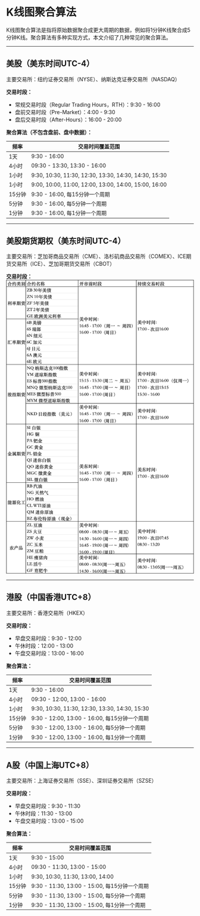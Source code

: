 # K线图聚合算法

K线图聚合算法是指将原始数据聚合成更大周期的数据，例如将1分钟K线聚合成5分钟K线。聚合算法有多种实现方式，本文介绍了几种常见的聚合算法。

---

## 美股（美东时间UTC-4）

主要交易所：纽约证券交易所（NYSE）、纳斯达克证券交易所（NASDAQ）

**交易时段：**
- 常规交易时段（Regular Trading Hours，RTH）：9:30 - 16:00
- 盘前交易时段（Pre-Market）：4:00 - 9:30
- 盘后交易时段（After-Hours）：16:00 - 20:00

**聚合算法（不包含盘前、盘中数据）：**

| 频率   | 交易时间覆盖范围                                      |
| ------ | ----------------------------------------------------- |
| 1天    | 9:30 - 16:00                                          |
| 4小时  | 09:30 - 13:30, 13:30 - 16:00                          |
| 1小时  | 9:30, 10:30, 11:30, 12:30, 13:30, 14:30, 14:30, 15:30 |
| 1小时  | 9:00, 10:00, 11:00, 12:00, 13:00, 14:00, 15:00, 16:00 |
| 15分钟 | 9:30 - 16:00, 每15分钟一个周期                        |
| 5分钟  | 9:30 - 16:00, 每5分钟一个周期                         |
| 1分钟  | 9:30 - 16:00, 每1分钟一个周期                         |

---

## 美股期货期权（美东时间UTC-4）

主要交易所：芝加哥商品交易所（CME）、洛杉矶商品交易所（COMEX）、ICE期货交易所（ICE）、芝加哥期货交易所（CBOT）

**交易时段：**
![美股期权期货交易时段.png](../images/美股期权期货交易时段.png)

---

## 港股（中国香港UTC+8）

主要交易所：香港交易所（HKEX）

**交易时段：**
- 早盘交易时段：9:30 - 12:00
- 午休时段：12:00 - 13:00
- 午盘交易时段：13:00 - 16:00

**聚合算法：**

| 频率   | 交易时间覆盖范围                                       |
| ------ |------------------------------------------------|
| 1天    | 9:30 - 16:00                                   |
| 4小时  | 09:30 - 12:00, 13:00 - 16:00                   |
| 1小时  | 9:30, 10:30, 11:30, 12:30, 13:30, 14:30, 15:30 |
| 15分钟 | 9:30 - 12:00, 13:00 - 16:00, 每15分钟一个周期         |
| 5分钟  | 9:30 - 12:00, 13:00 - 16:00, 每5分钟一个周期          |
| 1分钟  | 9:30 - 12:00, 13:00 - 16:00, 每1分钟一个周期          |

---

## A股（中国上海UTC+8）

主要交易所：上海证券交易所（SSE）、深圳证券交易所（SZSE）

**交易时段：**
- 早盘交易时段：9:30 - 11:30
- 午休时段：11:30 - 13:00
- 午盘交易时段：13:00 - 15:00

**聚合算法：**

| 频率   | 交易时间覆盖范围                                      |
| ------ | ----------------------------------------------------- |
| 1天    | 9:30 - 15:00                                          |
| 4小时  | 09:30 - 11:30, 13:00 - 15:00                          |
| 1小时  | 9:30, 10:30, 11:30, 13:00, 14:00                      |
| 15分钟 | 9:30 - 11:30, 13:00 - 15:00, 每15分钟一个周期         |
| 5分钟  | 9:30 - 11:30, 13:00 - 15:00, 每5分钟一个周期          |
| 1分钟  | 9:30 - 11:30, 13:00 - 15:00, 每1分钟一个周期          |

